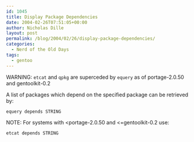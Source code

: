 ```yaml
---
id: 1045
title: Display Package Dependencies
date: 2004-02-26T07:51:05+00:00
author: Nicholas Dille
layout: post
permalink: /blog/2004/02/26/display-package-dependencies/
categories:
  - Nerd of the Old Days
tags:
  - gentoo
---
```

WARNING: `etcat` and `qpkg` are superceded by `equery` as of portage-2.0.50 and gentoolkit-0.2

A list of packages which depend on the specified package can be retrieved by:
  
<!--more-->

`equery depends STRING`

NOTE: For systems with <portage-2.0.50 and <=gentoolkit-0.2 use:
  
`etcat depends STRING`
